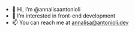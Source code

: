 - 👋 Hi, I’m @annalisaantonioli
- 👀 I’m interested in front-end development
- 📫 You can reach me at annalisa@antonioli.dev

<!---
annalisaantonioli/annalisaantonioli is a ✨ special ✨ repository because its `README.md` (this file) appears on your GitHub profile.
You can click the Preview link to take a look at your changes.
--->
